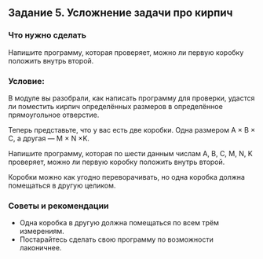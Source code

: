 ﻿## Задание 5. Усложнение задачи про кирпич
### Что нужно сделать
Напишите программу, которая проверяет, можно ли первую коробку положить внутрь второй.

### Условие:

В модуле вы разобрали, как написать программу для проверки, удастся ли поместить кирпич определённых размеров в определённое прямоугольное отверстие. 

Теперь представьте, что у вас есть две коробки. Одна размером A × B × C, а другая — M × N ×K. 

Напишите программу, которая по шести данным числам A, B, C, M, N, K проверяет, можно ли первую коробку положить внутрь второй. 

Коробки можно как угодно переворачивать, но одна коробка должна помещаться в другую целиком. 

### Советы и рекомендации
- Одна коробка в другую должна помещаться по всем трём измерениям.
- Постарайтесь сделать свою программу по возможности лаконичнее.
